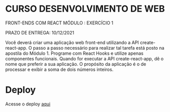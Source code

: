 # CURSO DESENVOLVIMENTO DE WEB

FRONT-ENDS COM REACT
MÓDULO : EXERCÍCIO 1

PRAZO DE ENTREGA: 10/12/2021

Você deverá criar uma aplicação web front-end utilizando a API
create-react-app. O passo a passo necessário para realizar tal tarefa está
posto na apostila do Módulo 1. Programe com React Hooks e utilize apenas
componentes funcionais.
Quando for executar a API create-react-app, dê o nome que preferir a sua
aplicação. O propósito da aplicação é o de processar e exibir a soma de dois
números inteiros.

# Deploy

Acesse o deploy [aqui](http://krymancer.me/curso-react-modulo-2-exercicio-1/)
